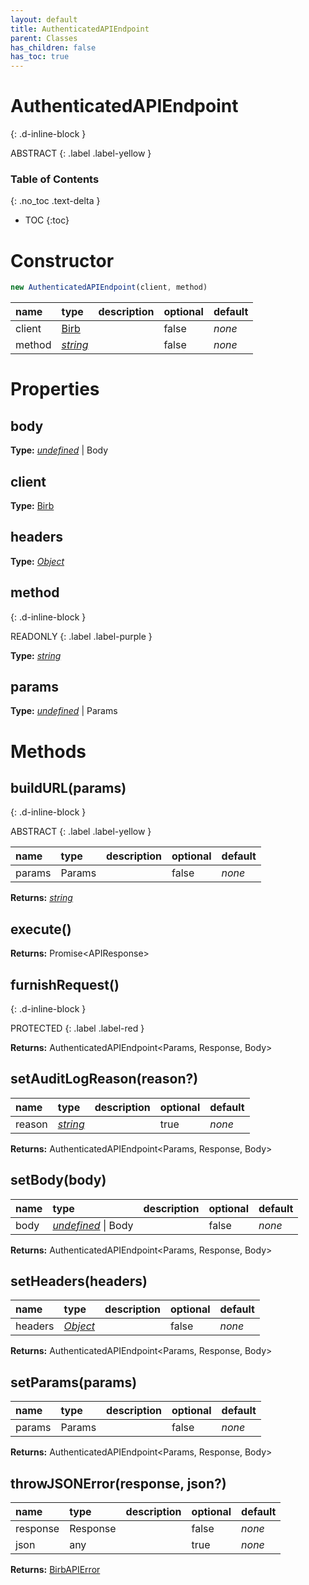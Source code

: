```yaml
---
layout: default
title: AuthenticatedAPIEndpoint
parent: Classes
has_children: false
has_toc: true
---
```


# AuthenticatedAPIEndpoint
{: .d-inline-block }

ABSTRACT
{: .label .label-yellow }

### Table of Contents
{: .no_toc .text-delta }

- TOC
{:toc}
# Constructor
```js
new AuthenticatedAPIEndpoint(client, method)
```

| name | type | description | optional | default |
|:-----|:-----|:------------|:---------|:--------|
| client | [Birb](/classes/Birb) |   | false | *none* |
| method | *[string](https://developer.mozilla.org/en-US/docs/Web/JavaScript/Reference/Global_Objects/string)* |   | false | *none* |

# Properties
## body
**Type:** *[undefined](https://developer.mozilla.org/en-US/docs/Web/JavaScript/Reference/Global_Objects/undefined)* \| Body

## client
**Type:** [Birb](/classes/Birb)

## headers
**Type:** *[Object](https://developer.mozilla.org/en-US/docs/Web/JavaScript/Reference/Global_Objects/Object)*

## method
{: .d-inline-block }

READONLY
{: .label .label-purple }

**Type:** *[string](https://developer.mozilla.org/en-US/docs/Web/JavaScript/Reference/Global_Objects/string)*

## params
**Type:** *[undefined](https://developer.mozilla.org/en-US/docs/Web/JavaScript/Reference/Global_Objects/undefined)* \| Params

# Methods
## buildURL(params)
{: .d-inline-block }

ABSTRACT
{: .label .label-yellow }

| name | type | description | optional | default |
|:-----|:-----|:------------|:---------|:--------|
| params | Params |   | false | *none* |

**Returns:** *[string](https://developer.mozilla.org/en-US/docs/Web/JavaScript/Reference/Global_Objects/string)*

## execute()
**Returns:** Promise<APIResponse<Response>>

## furnishRequest()
{: .d-inline-block }

PROTECTED
{: .label .label-red }

**Returns:** AuthenticatedAPIEndpoint<Params, Response, Body>

## setAuditLogReason(reason?)
| name | type | description | optional | default |
|:-----|:-----|:------------|:---------|:--------|
| reason | *[string](https://developer.mozilla.org/en-US/docs/Web/JavaScript/Reference/Global_Objects/string)* |   | true | *none* |

**Returns:** AuthenticatedAPIEndpoint<Params, Response, Body>

## setBody(body)
| name | type | description | optional | default |
|:-----|:-----|:------------|:---------|:--------|
| body | *[undefined](https://developer.mozilla.org/en-US/docs/Web/JavaScript/Reference/Global_Objects/undefined)* \| Body |   | false | *none* |

**Returns:** AuthenticatedAPIEndpoint<Params, Response, Body>

## setHeaders(headers)
| name | type | description | optional | default |
|:-----|:-----|:------------|:---------|:--------|
| headers | *[Object](https://developer.mozilla.org/en-US/docs/Web/JavaScript/Reference/Global_Objects/Object)* |   | false | *none* |

**Returns:** AuthenticatedAPIEndpoint<Params, Response, Body>

## setParams(params)
| name | type | description | optional | default |
|:-----|:-----|:------------|:---------|:--------|
| params | Params |   | false | *none* |

**Returns:** AuthenticatedAPIEndpoint<Params, Response, Body>

## throwJSONError(response, json?)
| name | type | description | optional | default |
|:-----|:-----|:------------|:---------|:--------|
| response | Response |   | false | *none* |
| json | any |   | true | *none* |

**Returns:** [BirbAPIError](/classes/BirbAPIError)

